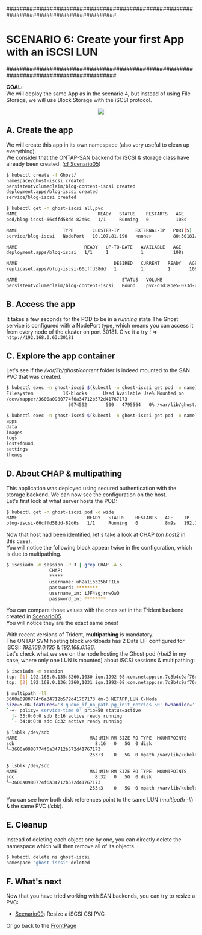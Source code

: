#########################################################################################
# SCENARIO 6: Create your first App with an iSCSI LUN
#########################################################################################

**GOAL:**  
We will deploy the same App as in the scenario 4, but instead of using File Storage, we will use Block Storage with the iSCSI protocol.

<p align="center"><img src="Images/scenario6.jpg"></p>

## A. Create the app

We will create this app in its own namespace (also very useful to clean up everything).  
We consider that the ONTAP-SAN backend for iSCSI & storage class have already been created. ([cf Scenario05](../Scenario05))

```bash
$ kubectl create -f Ghost/
namespace/ghost-iscsi created
persistentvolumeclaim/blog-content-iscsi created
deployment.apps/blog-iscsi created
service/blog-iscsi created

$ kubectl get -n ghost-iscsi all,pvc
NAME                              READY   STATUS    RESTARTS   AGE
pod/blog-iscsi-66cffd58dd-82d6s   1/1     Running   0          108s

NAME                 TYPE       CLUSTER-IP      EXTERNAL-IP   PORT(S)        AGE
service/blog-iscsi   NodePort   10.107.81.190   <none>        80:30181/TCP   46s

NAME                         READY   UP-TO-DATE   AVAILABLE   AGE
deployment.apps/blog-iscsi   1/1     1            1           108s

NAME                                    DESIRED   CURRENT   READY   AGE
replicaset.apps/blog-iscsi-66cffd58dd   1         1         1       108s

NAME                                       STATUS   VOLUME                                     CAPACITY   ACCESS MODES   STORAGECLASS          VOLUMEATTRIBUTESCLASS   AGE
persistentvolumeclaim/blog-content-iscsi   Bound    pvc-d1d39be5-073d-4bac-926c-9d5647cb1a73   5Gi        RWO            storage-class-iscsi   <unset>                 108s
```

## B. Access the app

It takes a few seconds for the POD to be in a *running* state
The Ghost service is configured with a NodePort type, which means you can access it from every node of the cluster on port 30181.
Give it a try !
=> `http://192.168.0.63:30181`

## C. Explore the app container

Let's see if the */var/lib/ghost/content* folder is indeed mounted to the SAN PVC that was created.

```bash
$ kubectl exec -n ghost-iscsi $(kubectl -n ghost-iscsi get pod -o name) -- df /var/lib/ghost/content
Filesystem           1K-blocks      Used Available Use% Mounted on
/dev/mapper/3600a0980774f6a34712b572d41767173
                       5074592       500   4795564   0% /var/lib/ghost/content

$ kubectl exec -n ghost-iscsi $(kubectl -n ghost-iscsi get pod -o name) -- ls /var/lib/ghost/content
apps
data
images
logs
lost+found
settings
themes
```  

## D. About CHAP & multipathing

This application was deployed using secured authentication with the storage backend. We can now see the configuration on the host.  
Let's first look at what server hosts the POD:

```bash
$ kubectl get -n ghost-iscsi pod -o wide
NAME                          READY   STATUS    RESTARTS   AGE    IP               NODE    NOMINATED NODE   READINESS GATES
blog-iscsi-66cffd58dd-82d6s   1/1     Running   0          8m9s   192.168.28.123   rhel2   <none>           <none>
```

Now that host had been identified, let's take a look at CHAP (on _host2_ in this case).  
You will notice the following block appear twice in the configuration, which is due to multipathing.  
```bash
$ iscsiadm -m session -P 3 | grep CHAP -A 5
                CHAP:
                *****
                username: uh2a1io325bFFILn
                password: ********
                username_in: iJF4sgjrnwOwQ
                password_in: ********
```
You can compare those values with the ones set in the Trident backend created in [Scenario05](../../Scenario05).  
You will notice they are the exact same ones!  

With recent versions of Trident, **multipathing** is mandatory.  
The ONTAP SVM hosting block workloads has 2 Data LIF configured for iSCSI: _192.168.0.135_ & _192.168.0.136_.  
Let's check what we see on the node hosting the Ghost pod (_rhel2_ in my case, where only one LUN is mounted) about iSCSI sessions & multipathing:  
```bash
$ iscsiadm -m session
tcp: [1] 192.168.0.135:3260,1030 iqn.1992-08.com.netapp:sn.7c8b4c9af76e11ee8aac005056b0f629:vs.4 (non-flash)
tcp: [2] 192.168.0.136:3260,1031 iqn.1992-08.com.netapp:sn.7c8b4c9af76e11ee8aac005056b0f629:vs.4 (non-flash)

$ multipath -ll
3600a0980774f6a34712b572d41767173 dm-3 NETAPP,LUN C-Mode
size=5.0G features='3 queue_if_no_path pg_init_retries 50' hwhandler='1 alua' wp=rw
`-+- policy='service-time 0' prio=50 status=active
  |- 33:0:0:0 sdb 8:16 active ready running
  `- 34:0:0:0 sdc 8:32 active ready running

$ lsblk /dev/sdb
NAME                           MAJ:MIN RM SIZE RO TYPE  MOUNTPOINTS
sdb                              8:16   0   5G  0 disk
└─3600a0980774f6a34712b572d41767173
                               253:3    0   5G  0 mpath /var/lib/kubelet/pods/52526e43-38e9-469f-9045-b1e689ecf066/volumes/kubernetes.io~csi/pvc-d1d39be5-073d-4bac-926c-9d5647cb1a73/mount

$ lsblk /dev/sdc
NAME                           MAJ:MIN RM SIZE RO TYPE  MOUNTPOINTS
sdc                              8:32   0   5G  0 disk
└─3600a0980774f6a34712b572d41767173
                               253:3    0   5G  0 mpath /var/lib/kubelet/pods/52526e43-38e9-469f-9045-b1e689ecf066/volumes/kubernetes.io~csi/pvc-d1d39be5-073d-4bac-926c-9d5647cb1a73/mount
```

You can see how both disk references point to the same LUN (_multipath -ll_) & the same PVC (_lsbk_).  


## E. Cleanup

Instead of deleting each object one by one, you can directly delete the namespace which will then remove all of its objects.

```bash
$ kubectl delete ns ghost-iscsi
namespace "ghost-iscsi" deleted
```

## F. What's next

Now that you have tried working with SAN backends, you can try to resize a PVC:

- [Scenario09](../../Scenario09): Resize a iSCSI CSI PVC  

Or go back to the [FrontPage](https://github.com/YvosOnTheHub/LabNetApp)